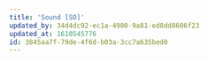 ```yaml
---
title: 'Sound [SO]'
updated_by: 34d4dc92-ec1a-4900-9a81-ed8dd8606f23
updated_at: 1610545776
id: 3845aa7f-79de-4f6d-b03a-3cc7a635bed0
---
```

